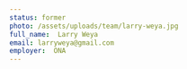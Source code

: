 ```yaml
---
status: former
photo: /assets/uploads/team/larry-weya.jpg
full_name:  Larry Weya
email: larryweya@gmail.com
employer:  ONA
---
```

